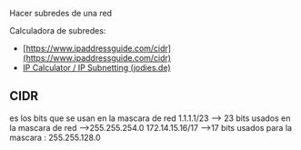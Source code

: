 Hacer subredes de una red

Calculadora de subredes:
- [https://www.ipaddressguide.com/cidr](https://www.ipaddressguide.com/cidr)
- [IP Calculator / IP Subnetting (jodies.de)](https://blog.jodies.de/ipcalc)


## CIDR
es los bits  que se usan en la mascara de red 
1.1.1.1/23 --> 23 bits usados en la mascara de red -->255.255.254.0
172.14.15.16/17 -->17 bits usados para la mascara : 255.255.128.0
